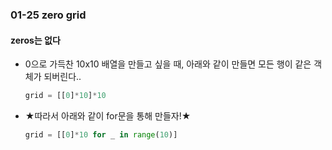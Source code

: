 ### 01-25 zero grid

#### zeros는 없다

- 0으로 가득찬 10x10 배열을 만들고 싶을 때, 아래와 같이 만들면 모든 행이 같은 객체가 되버린다..

  ```python
  grid = [[0]*10]*10
  ```
  
- ★따라서 아래와 같이 for문을 통해 만들자!★

  ```python
  grid = [[0]*10 for _ in range(10)]
  ```

  
